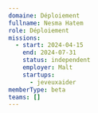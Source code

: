 ```yaml
---
domaine: Déploiement
fullname: Nesma Hatem
role: Déploiement
missions:
  - start: 2024-04-15
    end: 2024-07-31
    status: independent
    employer: Malt
    startups:
      - jeveuxaider
memberType: beta
teams: []
---
```

